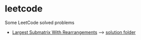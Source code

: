 # leetcode
Some LeetCode solved problems

* [Largest Submatrix With Rearrangements](https://leetcode.com/problems/largest-submatrix-with-rearrangements/) --> [solution folder](https://github.com/lucapernice/leetcode/tree/main/LargestSubmatrixWithRearrangements)


